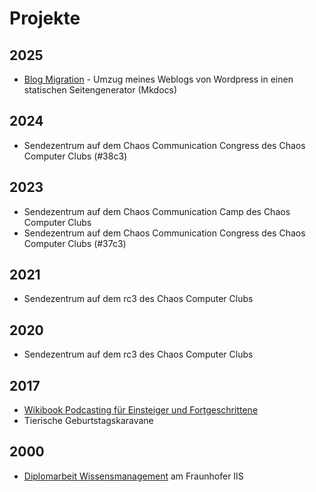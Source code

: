 # Projekte
## 2025
- [Blog Migration](./projects/2025-blog-migration.md) - Umzug meines Weblogs von Wordpress in einen statischen Seitengenerator (Mkdocs)

## 2024
- Sendezentrum auf dem Chaos Communication Congress des Chaos Computer Clubs (#38c3)

## 2023
- Sendezentrum auf dem Chaos Communication Camp des Chaos Computer Clubs
- Sendezentrum auf dem Chaos Communication Congress des Chaos Computer Clubs (#37c3)

## 2021
- Sendezentrum auf dem rc3 des Chaos Computer Clubs

## 2020
- Sendezentrum auf dem rc3 des Chaos Computer Clubs

## 2017
- [Wikibook Podcasting für Einsteiger und Fortgeschrittene](https://de.wikibooks.org/wiki/Podcasting_f%C3%BCr_Einsteiger_und_Fortgeschrittene)
- Tierische Geburtstagskaravane

## 2000
- [Diplomarbeit Wissensmanagement](https://simondueckert.github.io/diploma-thesis/de/) am Fraunhofer IIS